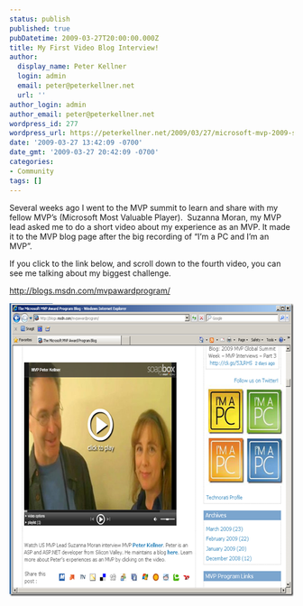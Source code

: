 ```yaml
---
status: publish
published: true
pubDatetime: 2009-03-27T20:00:00.000Z
title: My First Video Blog Interview!
author:
  display_name: Peter Kellner
  login: admin
  email: peter@peterkellner.net
  url: ''
author_login: admin
author_email: peter@peterkellner.net
wordpress_id: 277
wordpress_url: https://peterkellner.net/2009/03/27/microsoft-mvp-2009-summit-interview/
date: '2009-03-27 13:42:09 -0700'
date_gmt: '2009-03-27 20:42:09 -0700'
categories:
- Community
tags: []
---
```

<p>Several weeks ago I went to the MVP summit to learn and share with my fellow MVP’s (Microsoft Most Valuable Player).&#160; Suzanna Moran, my MVP lead asked me to do a short video about my experience as an MVP. It made it to the MVP blog page after the big recording of “I’m a PC and I’m an MVP”.</p>
<p>If you click to the link below, and scroll down to the fourth video, you can see me talking about my biggest challenge.</p>
<p><a href="http://blogs.msdn.com/mvpawardprogram/">http://blogs.msdn.com/mvpawardprogram/</a></p>
<p><a href="/wp/wp-content/uploads/2009/03/image2.png"><img style="border-right-width: 0px; display: inline; border-top-width: 0px; border-bottom-width: 0px; border-left-width: 0px" title="image" border="0" alt="image" src="/wp/wp-content/uploads/2009/03/image_thumb2.png" width="642" height="520" /></a></p>
